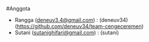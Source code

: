 #Anggota


- Rangga (deneuv3.4@gmail.com) : (deneuv34) (https://github.com/deneuv34/team-cengeceremen)
- Sutani (sutanighifari@gmail.com) : (sutani)

 

